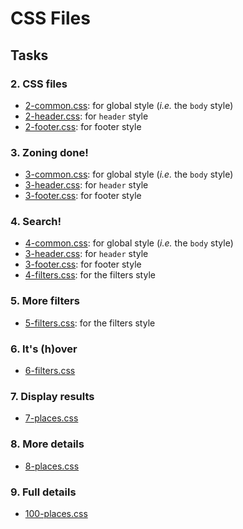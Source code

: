 # CSS Files

## Tasks

### 2. CSS files
* [2-common.css](./2-common.css): for global style (*i.e.* the `body` style) 
* [2-header.css](./2-header.css): for `header` style
* [2-footer.css](./2-footer.css): for footer style

### 3. Zoning done!
* [3-common.css](./3-common.css): for global style (*i.e.* the `body` style)
* [3-header.css](./3-header.css): for `header` style
* [3-footer.css](./3-footer.css): for footer style

### 4. Search!
* [4-common.css](./4-common.css): for global style (*i.e.* the `body` style)
* [3-header.css](./3-header.css): for `header` style
* [3-footer.css](./3-footer.css): for footer style
* [4-filters.css](./4-filters.css): for the filters style

### 5. More filters
* [5-filters.css](./5-filters.css): for the filters style

### 6. It's (h)over
* [6-filters.css](./6-filters.css)

### 7. Display results
* [7-places.css](./7-places.css)

### 8. More details
* [8-places.css](./8-places.css)

### 9. Full details
* [100-places.css](./100-places.css)
